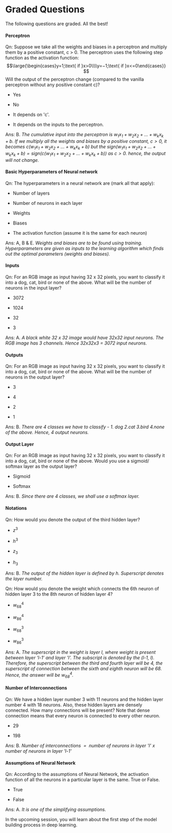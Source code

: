 # Graded Questions

The following questions are graded. All the best!

#### Perceptron

Qn: Suppose we take all the weights and biases in a perceptron and multiply them by a positive constant, c > 0. The perceptron uses the following step function as the activation function:
$$\large{\begin{cases}y=1;\text{ if }x>0\\\\y=−1;\text{ if }x<=0\end{cases}}$$
Will the output of the perceptron change (compared to the vanilla perceptron without any positive constant c)?

- Yes

- No

- It depends on 'c'.

- It depends on the inputs to the perceptron.

Ans: B. *The cumulative input into the perceptron is $w_1x_1+w_2x_2+\dots+w_kx_k+b$. If we multiply all the weights and biases by a positive constant, $c>0$, it becomes $c(w_1x_1+w_2x_2+\dots+w_kx_k+b)$ but the $sign(w_1x_1+w_2x_2+\dots+w_kx_k+b)=sign(c(w_1x_1+w_2x_2+\dots+w_kx_k+b))$ as $c>0$. hence, the output will not change.*

#### Basic Hyperparameters of Neural network

Qn: The hyperparameters in a neural network are (mark all that apply):

- Number of layers

- Number of neurons in each layer

- Weights

- Biases

- The activation function (assume it is the same for each neuron)

Ans: A, B & E. *Weights and biases are to be found using training. Hyperparameters are given as inputs to the learning algorithm which finds out the optimal parameters (weights and biases).*

#### Inputs

Qn: For an RGB image as input having 32 x 32 pixels, you want to classify it into a dog, cat, bird or none of the above. What will be the number of neurons in the input layer?

- 3072

- 1024

- 32

- 3

Ans: A. *A black white 32 x 32 image would have 32x32 input neurons. The RGB image has 3 channels. Hence 32x32x3 = 3072 input neurons.*

#### Outputs

Qn: For an RGB image as input having 32 x 32 pixels, you want to classify it into a dog, cat, bird or none of the above. What will be the number of neurons in the output layer?

- 3

- 4

- 2

- 1

Ans: B. *There are 4 classes we have to classify - 1. dog 2.cat 3.bird 4.none of the above. Hence, 4 output neurons.*

#### Output Layer

Qn: For an RGB image as input having 32 x 32 pixels, you want to classify it into a dog, cat, bird or none of the above. Would you use a sigmoid/ softmax layer as the output layer?

- Sigmoid

- Softmax

Ans: B. *Since there are 4 classes, we shall use a softmax layer.*

#### Notations

Qn: How would you denote the output of the third hidden layer?

- $z^3$

- $h^3$

- $z_3$

- $h_3$

Ans: B. *The output of the hidden layer is defined by $h$. Superscript denotes the layer number.*

Qn: How would you denote the weight which connects the 6th neuron of hidden layer 3 to the 8th neuron of hidden layer 4?

- $w^4_{68}$

- $w^4_{86}$

- $w^3_{68}$

- $w^3_{86}$

Ans: A. *The superscript in the weight is layer l, where weight is present between layer ‘l-1’ and layer 'l'. The subscript is denoted by the (l-1, l). Therefore, the superscript between the third and fourth layer will be 4, the superscript of connection between the sixth and eighth neuron will be 68. Hence, the answer will be $w^4_{68}$.*

#### Number of Interconnections

Qn: We have a hidden layer number 3 with 11 neurons and the hidden layer number 4 with 18 neurons. Also, these hidden layers are densely connected. How many connections will be present? Note that dense connection means that every neuron is connected to every other neuron.

- 29

- 198

Ans: B. *Number of interconnections  =  number of neurons in layer 'l' x number of neurons in layer 'l-1'*

#### Assumptions of Neural Network

Qn: According to the assumptions of Neural Network, the activation function of all the neurons in a particular layer is the same. True or False.

- True

- False

Ans: A. *It is one of the simplifying assumptions.*

In the upcoming session, you will learn about the first step of the model building process in deep learning.